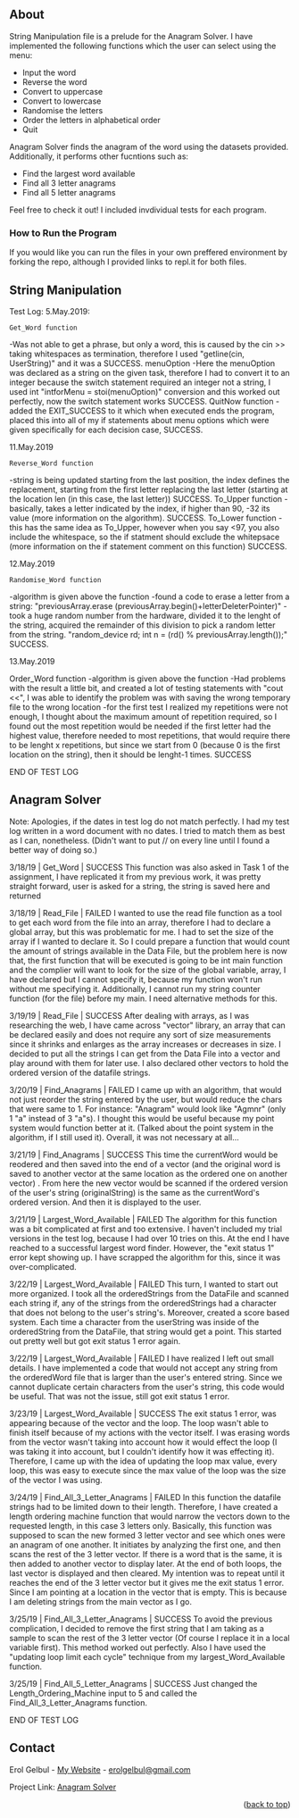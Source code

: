 <div id="top"></div>


<!-- ABOUT THE PROJECT -->
## About
String Manipulation file is a prelude for the Anagram Solver. I have implemented the following functions which the user can select using the menu:
* Input the word
* Reverse the word
* Convert to uppercase
* Convert to lowercase
* Randomise the letters
* Order the letters in alphabetical order
* Quit

Anagram Solver finds the anagram of the word using the datasets provided. Additionally, it performs other fucntions such as:
* Find the largest word available
* Find all 3 letter anagrams
* Find all 5 letter anagrams

Feel free to check it out! I included invdividual tests for each program.

### How to Run the Program

If you would like you can run the files in your own preffered environment by forking the repo, although I provided links to repl.it for both files.

## String Manipulation
Test Log:
5.May.2019:

    Get_Word function
-Was not able to get a phrase, but only a word, this is caused by the cin >> taking whitespaces as termination, therefore I used "getline(cin, UserString)" and it was a SUCCESS.
    menuOption
-Here the menuOption was declared as a string on the given task, therefore I had to convert it to an integer because the switch statement required an integer not a string, I used int "intforMenu = stoi(menuOption)" conversion and this worked out perfectly, now the switch statement works SUCCESS.
    QuitNow function
-added the EXIT_SUCCESS to it which when executed ends the program, placed this into all of my if statements about menu options which were given specifically for each decision case, SUCCESS.

11.May.2019

    Reverse_Word function
-string is being updated starting from the last position, the index defines the replacement, starting from the first letter replacing the last letter (starting at the location len (in this case, the last letter)) SUCCESS.
    To_Upper function
-basically, takes a letter indicated by the index, if higher than 90, -32 its value (more information on the algorithm). SUCCESS.
    To_Lower function
-this has the same idea as To_Upper, however when you say <97, you also include the whitespace, so the if statment should exclude the whitepsace (more information on the if statement comment on this function) SUCCESS.

12.May.2019

    Randomise_Word function
-algorithm is given above the function
-found a code to erase a letter from a string: "previousArray.erase (previousArray.begin()+letterDeleterPointer)"
-took a huge random number from the hardware, divided it to the lenght of the string, acquired the remainder of this division to pick a random letter from the string. "random_device rd; int n = (rd() % previousArray.length());"
SUCCESS.

13.May.2019

  Order_Word function
-algorithm is given above the function
-Had problems with the result a little bit, and created a lot of testing statements with "cout <<", I was able to identify the problem was with saving the wrong temporary file to the wrong location
-for the first test I realized my repetitions were not enough, I thought about the maximum amount of repetition required, so I found out the most repetition would be needed if the first letter had the highest value, therefore needed to most repetitions, that would require there to be lenght x repetitions, but since we start from 0 (because 0 is the first location on the string), then it should be lenght-1 times. SUCCESS

END OF TEST LOG

<!-- Anagram Solver -->
## Anagram Solver


Note: Apologies, if the dates in test log do not match perfectly. I had my test log written in a word document with no dates. I tried to match them as best as I can, nonetheless. (Didn't want to put // on every line until I found a better way of doing so.)

3/18/19 | Get_Word | SUCCESS 
This function was also asked in Task 1 of the assignment, I have replicated it from my previous work, it was pretty straight forward, user is asked for a string, the string is saved here and returned

3/18/19 | Read_File | FAILED
I wanted to use the read file function as a tool to get each word from the file into an array, therefore I had to declare a global array, but this was problematic for me. I had to set the size of the array if I wanted to declare it. So I could prepare a function that would count the amount of strings available in the Data File, but the problem here is now that, the first function that will be executed is going to be int main function and the complier will want to look for the size of the global variable, array, I have declared but I cannot specify it, because my function won't run without me specifying it. Additionally, I cannot run my string counter function (for the file) before my main. I need alternative methods for this.

3/19/19 | Read_File | SUCCESS
After dealing with arrays, as I was researching the web, I have came across "vector" library, an array that can be declared easily and does not require any sort of size measurements since it shrinks and enlarges as the array increases or decreases in size. I decided to put all the strings I can get from the Data File into a vector and play around with them for later use. I also declared other vectors to hold the ordered version of the datafile strings.

3/20/19 | Find_Anagrams | FAILED
I came up with an algorithm, that would not just reorder the string entered by the user, but would reduce the chars that were same to 1. For instance: "Anagram" would look like "Agmnr" (only 1 "a" instead of 3 "a"s). I thought this would be useful because my point system would function better at it. (Talked about the point system in the algorithm, if I still used it). Overall, it was not necessary at all...

3/21/19 | Find_Anagrams | SUCCESS
This time the currentWord would be reodered and then saved into the end of a vector (and the original word is saved to another vector at the same location as the ordered one on another vector) . From here the new vector would be scanned if the ordered version of the user's string (originalString) is the same as the currentWord's ordered version. And then it is displayed to the user.

3/21/19 | Largest_Word_Available | FAILED
The algorithm for this function was a bit complicated at first and too extensive. I haven't included my trial versions in the test log, because I had over 10 tries on this. At the end I have reached to a successful largest word finder. However, the "exit status 1" error kept showing up. I have scrapped the algorithm for this, since it was over-complicated.

3/22/19 | Largest_Word_Available | FAILED
This turn, I wanted to start out more organized. I took all the orderedStrings from the DataFile and scanned each string if, any of the strings from the orderedStrings had a character that does not belong to the user's string's. Moreover, created a score based system. Each time a character from the userString was inside of the orderedString from the DataFile, that string would get a point. This started out pretty well but got exit status 1 error again.

3/22/19 | Largest_Word_Available | FAILED
I have realized I left out small details. I have implemented a code that would not accept any string from the orderedWord file that is larger than the user's entered string. Since we cannot duplicate certain characters from the user's string, this code would be useful. That was not the issue, still got exit status 1 error.

3/23/19 | Largest_Word_Available | SUCCESS
The exit status 1 error, was appearing because of the vector and the loop. The loop wasn't able to finish itself because of my actions with the vector itself. I was erasing words from the vector wasn't taking into account how it would effect the loop (I was taking it into account, but I couldn't identify how it was effecting it). Therefore, I came up with the idea of updating the loop max value, every loop, this was easy to execute since the max value of the loop was the size of the vector I was using.

3/24/19 | Find_All_3_Letter_Anagrams | FAILED
In this function the datafile strings had to be limited down to their length. Therefore, I have created a length ordering machine function that would narrow the vectors down to the requested length, in this case 3 letters only. Basically, this function was supposed to scan the new formed 3 letter vector and see which ones were an anagram of one another. It initiates by analyzing the first one, and then scans the rest of the 3 letter vector. If there is a word that is the same, it is then added to another vector to display later. At the end of both loops, the last vector is displayed and then cleared. My intention was to repeat until it reaches the end of the 3 letter vector but it gives me the exit status 1 error. Since I am pointing at a location in the vector that is empty. This is because I am deleting strings from the main vector as I go.

3/25/19 | Find_All_3_Letter_Anagrams | SUCCESS
To avoid the previous complication, I decided to remove the first string that I am taking as a sample to scan the rest of the 3 letter vector (Of course I replace it in a local variable first). This method worked out perfectly. Also I have used the "updating loop limit each cycle" technique from my largest_Word_Available function.

3/25/19 | Find_All_5_Letter_Anagrams | SUCCESS
Just changed the Length_Ordering_Machine input to 5 and called the Find_All_3_Letter_Anagrams function.

END OF TEST LOG

<!-- CONTACT -->
## Contact

Erol Gelbul - [My Website](http://www.erolgelbul.com) - erolgelbul@gmail.com

Project Link: [Anagram Solver](https://github.com/ErolGelbul/anagram_solver)

<p align="right">(<a href="#top">back to top</a>)</p>

